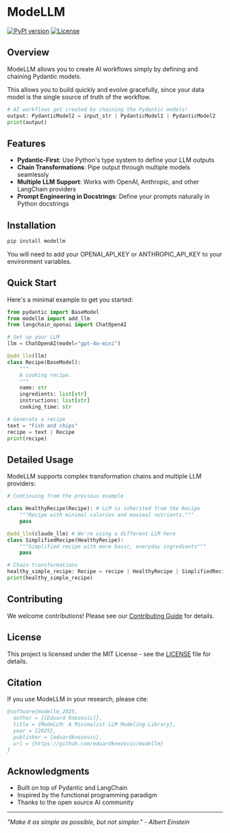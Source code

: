 # ModeLLM

[![PyPI version](https://badge.fury.io/py/modellm.svg)](https://badge.fury.io/py/modellm)
[![License](https://img.shields.io/badge/License-MIT-blue.svg)](https://opensource.org/licenses/MIT)

## Overview

ModeLLM allows you to create AI workflows simply 
by defining and chaining Pydantic models. 

This allows you to build quickly and evolve gracefully, 
since your data model is the single source of truth of the workflow.

```python
# AI workflows get created by chaining the Pydantic models!
output: PydanticModel2 = input_str | PydanticModel1 | PydanticModel2
print(output)
```

## Features

- **Pydantic-First**: Use Python's type system to define your LLM outputs
- **Chain Transformations**: Pipe output through multiple models seamlessly
- **Multiple LLM Support**: Works with OpenAI, Anthropic, and other LangChain providers
- **Prompt Engineering in Docstrings**: Define your prompts naturally in Python docstrings

## Installation

```bash
pip install modellm
```

You will need to add your OPENAI_API_KEY or ANTHROPIC_API_KEY to your environment variables.

## Quick Start

Here's a minimal example to get you started:

```python
from pydantic import BaseModel
from modellm import add_llm
from langchain_openai import ChatOpenAI

# Set up your LLM
llm = ChatOpenAI(model="gpt-4o-mini")

@add_llm(llm)
class Recipe(BaseModel):
    """
    A cooking recipe.
    """
    name: str
    ingredients: list[str]
    instructions: list[str]
    cooking_time: str

# Generate a recipe
text = "Fish and chips"
recipe = text | Recipe
print(recipe)
```

## Detailed Usage

ModeLLM supports complex transformation chains and multiple LLM providers:

```python
# Continuing from the previous example

class HealthyRecipe(Recipe): # LLM is inherited from the Recipe
    """Recipe with minimal calories and maximal nutrients.""" 
    pass

@add_llm(claude_llm) # We're using a different LLM here
class SimplifiedRecipe(HealthyRecipe):
    """Simplified recipe with more basic, everyday ingredients"""
    pass

# Chain transformations
healthy_simple_recipe: Recipe = recipe | HealthyRecipe | SimplifiedRecipe
print(healthy_simple_recipe)
```
## Contributing

We welcome contributions! Please see our [Contributing Guide](CONTRIBUTING.md) for details.

## License

This project is licensed under the MIT License - see the [LICENSE](LICENSE) file for details.

## Citation

If you use ModeLLM in your research, please cite:

```bibtex
@software{modellm_2025,
  author = {[Eduard Knezovic]},
  title = {ModeLLM: A Minimalist LLM Modeling Library},
  year = {2025},
  publisher = {eduardknezovic},
  url = {https://github.com/eduardknezovic/modellm}
}
```

## Acknowledgments

- Built on top of Pydantic and LangChain
- Inspired by the functional programming paradigm
- Thanks to the open source AI community

---

*"Make it as simple as possible, but not simpler." - Albert Einstein*
